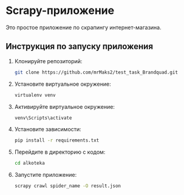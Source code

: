# Scrapy-приложение

Это простое приложение по скрапингу интернет-магазина.

## Инструкция по запуску приложения

1.  Клонируйте репозиторий:

    ```bash
    git clone https://github.com/mrMaks2/test_task_Brandquad.git
    ```

2.  Установите виртуальное окружение:

    ```bash
    virtualenv venv
    ```

3.  Активируйте виртуальное окружение:

    ```bash
    venv\Scripts\activate
    ```

4.  Установите зависимости:

    ```bash
    pip install -r requirements.txt
    ```

5.  Перейдите в директорию с кодом:
    
    ```bash
    cd alkoteka
    ```
 
6.  Запустите приложение:

    ```bash
    scrapy crawl spider_name -O result.json
    ```